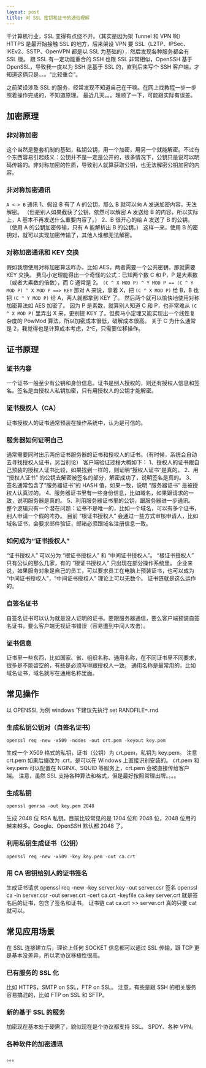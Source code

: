 ```yaml
---
layout: post
title: 对 SSL 密钥和证书的通俗理解
---
```


干计算机行业，SSL 变得有点绕不开。（其实是因为架 Tunnel 和 VPN 啊）
HTTPS 是最开始接触 SSL 的地方，后来架设 VPN 要 SSL（L2TP、IPSec、IKEv2、SSTP、OpenVPN 都是以 SSL 为基础的），然后发现各种服务都会有 SSL 版。
跟 SSL 有一定功能重合的 SSH 也跟 SSL 非常相似，OpenSSH 基于 OpenSSL，导致我一度以为 SSH 是基于 SSL 的，直到后来写个 SSH 客户端，才知道这俩只是。。。“比较重合”。

之前架设涉及 SSL 的服务，经常发现不知道自己在干嘛。在网上找教程一步一步照着操作完成的，不知道原理。
最近几天。。。理顺了一下，可能跟实际有误差。

加密原理
----

### 非对称加密
这个当然是整套机制的基础，私钥公钥，用一个加密，用另一个就能解密。不过有个东西容易引起歧义：公钥并不是一定是公开的，很多情况下，公钥只是说可以明码传输的。非对称加密的性质，导致别人就算获取公钥，也无法解密公钥加密的内容。
### 非对称加密通讯
`A <-> B` 通讯
1、假设 B 有了 A 的公钥，那么 B 就可以向 A 发送加密内容，无法解密。
（但是别人如果截获了公钥，依然可以解密 A 发送给 B 的内容，所以实际上，A 基本不再发送什么重要内容了。）
2、B 很开心的给 A 发送了 B 的公钥。
（使用 A 的公钥加密传输，只有 A 能解析出 B 的公钥。）
这样一来，使用 B 的密钥对，就可以实现加密传输了，其他人谁都无法解密。
### 对称加密通讯和 KEY 交换
假如我想使用对称加密算法咋办，比如 AES，两者需要一个公共密钥，那就需要 KEY 交换。
费马小定理能得出一个奇怪的公式：已知两个数 C 和 P，P 是大素数（或者大素数的倍数），而 C 通常是 2。
`(C ^ X MOD P) ^ Y MOD P == (C ^ Y MOD P) ^ X MOD P ==> KEY`
那对 A 来说，拿着 X，把 `(C ^ X MOD P)` 给 B，B 也把 `(C ^ Y MOD P)` 给 A，两人就都拿到 KEY 了。
然后两个就可以愉快地使用对称加密算法如 AES 加密了。
因为 P 是素数，就算别人知道 C 和 P，也非常难从 `(C ^ X MOD P)` 里弄出 X 来，更别提 KEY 了。但费马小定理又能实现出一个线性复杂度的 PowMod 算法，所以加密成本很低，破解成本很高。
关于 C 为什么通常是 2，我觉得也是计算成本考虑，2^E，只需要位移操作。


证书原理
----

### 证书内容
一个证书一般至少有公钥和身份信息。证书是别人授权的，则还有授权人信息和签名。签名是由授权人私钥加密，只有用授权人的公钥才能解密。
### 证书授权人（CA）
证书授权人的证书通常预装在操作系统中，认为是可信的。
### 服务器如何证明自己
通常需要同时出示两份证书服务器的证书和授权人的证书。（有时候，系统会自动去寻找授权人证书，另当别论）
客户端验证过程大概如下：
1、授权人的证书跟自己预装的授权人证书比较，如果找到一样的，则证明“授权人证书”是真的。
2、用 “授权人证书” 的公钥去解密被签名的部分，解密成功了，说明签名是真的。
3、签名通常包含了“服务器证书”的 HASH 值，如果一致，说明 “服务器证书” 是被授权人认真过的。
4、服务器证书里有一些身份信息，比如域名，如果跟请求的一致，说明服务器是真的。
5、利用服务器证书里的公钥，跟服务器进一步通讯。
整个逻辑只有一个潜在问题：证书不是唯一的，比如一个域名，可以有多个证书，别人申请一个假的咋办。
目前 “根证书授权人” 会通过一些方式审核申请人，比如域名证书，会要求邮件验证，邮箱必须跟域名注册信息一致。
### 如何成为“证书授权人”
“证书授权人” 可以分为 “根证书授权人” 和 “中间证书授权人”。
“根证书授权人” 只有公认的那么几家，有的 “根证书授权人” 只出现在部分操作系统里。
企业来说，如果服务对象是自己的员工，可以要求员工在电脑上预装证书，也可以成为 “中间证书授权人”，“中间证书授权人” 理论上可以无数个。
证书链就是这么运作的。
### 自签名证书
自签名证书可以认为就是没人证明的证书。要跟服务器通信，要么客户端预装自签名证书，要么客户端无视证书错误（容易遭到中间人攻击）。
### 证书信息
证书里一些东西，比如国家、省、组织名称、通用名称，在不同证书里不同要求，很多是不能留空的，有些是必须写得跟授权人一致。
通用名称是最常用的，比如域名证书，域名就写在通用名称里面。

常见操作
----
以 OPENSSL 为例
windows 下建议先执行
	set RANDFILE=.rnd
### 生成私钥公钥对（自签名证书）
	openssl req -new -x509 -nodes -out crt.pem -keyout key.pem
生成一个 X509 格式的私钥，证书（公钥）为 crt.pem，私钥为 key.pem。
注意 crt.pem 如果后缀改为 .crt，是可以在 Windows 上直接识别安装的。
crt.pem 和 key.pem 可以配置在 NGINX、SQUID 等服务上，crt.pem 会被直接传给客户端。
注意，虽然 SSL 支持各种算法和格式，但是最好按照常理出牌。。。。
### 生成私钥
	openssl genrsa -out key.pem 2048
生成 2048 位 RSA 私钥。目前比较常见的是 1204 位和 2048 位，2048 位用的越来越多。Google、OpenSSH 默认都 2048 了。
### 利用私钥生成证书（公钥）
	openssl req -new -x509 -key key.pem -out ca.crt
### 用 CA 密钥给别人的证书签名
生成证书请求
	openssl req -new -key server.key -out server.csr
签名
	openssl ca -in server.csr -out server.crt -cert ca.crt -keyfile ca.key
server.crt 就是签名后的证书，包含了签名和证书。
证书链
	cat ca.crt >> server.crt
真的只要 cat 就可以。

常见应用场景
----
在 SSL 连接建立后，理论上任何 SOCKET 信息都可以通过 SSL 传输，跟 TCP 更是基本没差异，所以老协议移植性很高。

### 已有服务的 SSL 化
比如 HTTPS，SMTP on SSL，FTP on SSL。
注意，有些是跟 SSH 的相关服务容易搞混的，比如 FTP on SSL 和 SFTP。
### 新的基于 SSL 的服务
加密现在基本处于硬需了，貌似现在是个协议都支持 SSL。
SPDY、各种 VPN。
### 各种软件的加密通讯
。。。
